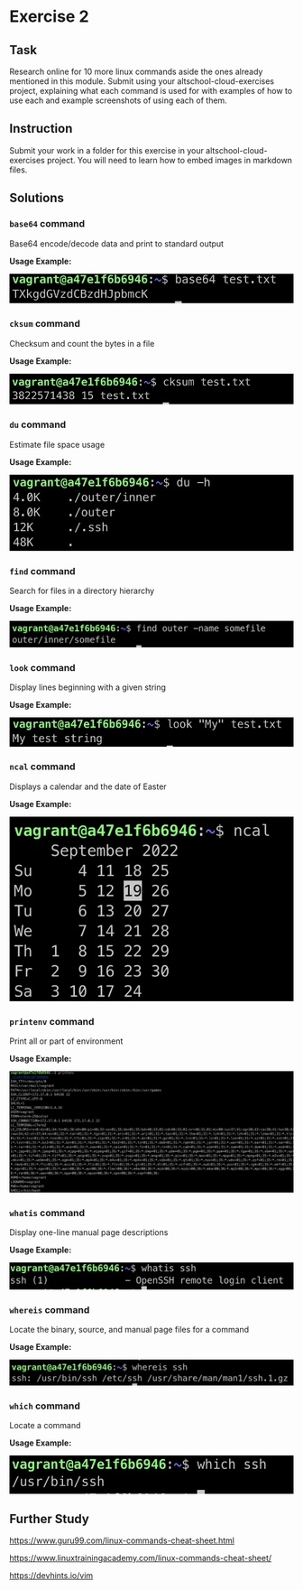 # Exercise 2

## Task

Research online for 10 more linux commands aside the ones already mentioned in this module. Submit using your altschool-cloud-exercises project, explaining what each command is used for with examples of how to use each and example screenshots of using each of them.

## Instruction

Submit your work in a folder for this exercise in your altschool-cloud-exercises project. You will need to learn how to embed images in markdown files.

## Solutions

### `base64` command

Base64 encode/decode data and print to standard output

**Usage Example:**

![find command](screenshots/base64.png)

### `cksum` command

Checksum and count the bytes in a file

**Usage Example:**

![find command](screenshots/cksum.png)

### `du` command

Estimate file space usage

**Usage Example:**

![find command](screenshots/du.png)

### `find` command

Search for files in a directory hierarchy

**Usage Example:**

![find command](screenshots/find.png)

### `look` command

Display lines beginning with a given string

**Usage Example:**

![find command](screenshots/look.png)

### `ncal` command

Displays a calendar and the date of Easter

**Usage Example:**

![find command](screenshots/ncal.png)

### `printenv` command

Print all or part of environment

**Usage Example:**

![find command](screenshots/printenv.png)

### `whatis` command

Display one-line manual page descriptions

**Usage Example:**

![find command](screenshots/whatis.png)

### `whereis` command

Locate the binary, source, and manual page files for a command

**Usage Example:**

![find command](screenshots/whereis.png)

### `which` command

Locate a command

**Usage Example:**

![find command](screenshots/which.png)

## Further Study

<https://www.guru99.com/linux-commands-cheat-sheet.html>

<https://www.linuxtrainingacademy.com/linux-commands-cheat-sheet/>

<https://devhints.io/vim>
